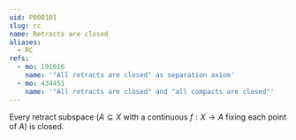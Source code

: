 ```yaml
---
uid: P000101
slug: rc
name: Retracts are closed
aliases:
  - RC
refs:
  - mo: 191016
    name: '"All retracts are closed" as separation axiom'
  - mo: 434451
    name: '"All retracts are closed" and "all compacts are closed"'
---
```


Every retract subspace ($A\subseteq X$ with a continuous $f:X\to A$ fixing each point of $A$) is closed.
